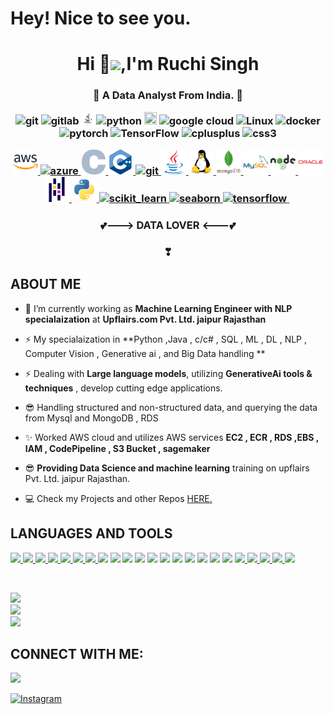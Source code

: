 # Hey! Nice to see you.

<h1 align="center">Hi 👋<img width="45" src="waving_hand.gif">,I'm Ruchi Singh </h1>
<p align="center">
</p>
<h3 align="center">🚩 A Data Analyst  From India. 🚩



<p align="center">
 <img src="https://img.icons8.com/color/48/000000/git.png" alt="git" width="20" height="20"/> 
 <img src="https://img.icons8.com/color/48/000000/gitlab.png" alt="gitlab" width="20" height="20"/>
 <img src="https://raw.githubusercontent.com/vorillaz/devicons/master/!SVG/java.svg" alt="JAVA" width="20" height="20"/> 
 <img src="https://img.icons8.com/color/48/000000/python.png" alt="python" width="20" height="20"/>
 <img src="https://www.vectorlogo.zone/logos/amazon_aws/amazon_aws-ar21.svg" width="20" height="20" /> 
 <img src="https://img.icons8.com/color/48/000000/google-cloud-platform.png" alt="google cloud"  width="20" height="20" /> 
 <img src="https://img.icons8.com/color/48/000000/linux.png" alt="Linux"  width="20" height="20" />
 <img src="https://img.icons8.com/color/48/000000/docker.png" alt="docker"  width="20" height="20" /> 
 <img src="https://www.vectorlogo.zone/logos/pytorch/pytorch-icon.svg" alt="pytorch"  width="20" height="20" /> 
 <img src="https://www.vectorlogo.zone/logos/tensorflow/tensorflow-icon.svg" alt="TensorFlow"  width="20" height="20" /> 
 <img src="https://img.icons8.com/color/48/000000/c-plus-plus-logo.png" alt="cplusplus"  width="20" height="20" />
 <img src="https://img.icons8.com/dusk/48/000000/css3.png" alt="css3"  width="20" height="20" />
 

<p align="center"> <a href="https://aws.amazon.com" target="_blank" rel="noreferrer"> <img src="https://raw.githubusercontent.com/devicons/devicon/master/icons/amazonwebservices/amazonwebservices-original-wordmark.svg" alt="aws" width="40" height="40"/> </a> <a href="https://azure.microsoft.com/en-in/" target="_blank" rel="noreferrer"> <img src="https://www.vectorlogo.zone/logos/microsoft_azure/microsoft_azure-icon.svg" alt="azure" width="40" height="40"/> </a> <a href="https://www.cprogramming.com/" target="_blank" rel="noreferrer"> <img src="https://raw.githubusercontent.com/devicons/devicon/master/icons/c/c-original.svg" alt="c" width="40" height="40"/> </a> <a href="https://www.w3schools.com/cpp/" target="_blank" rel="noreferrer"> <img src="https://raw.githubusercontent.com/devicons/devicon/master/icons/cplusplus/cplusplus-original.svg" alt="cplusplus" width="40" height="40"/> </a> <a href="https://git-scm.com/" target="_blank" rel="noreferrer"> <img src="https://www.vectorlogo.zone/logos/git-scm/git-scm-icon.svg" alt="git" width="40" height="40"/> </a> <a href="https://www.java.com" target="_blank" rel="noreferrer"> <img src="https://raw.githubusercontent.com/devicons/devicon/master/icons/java/java-original.svg" alt="java" width="40" height="40"/> </a> <a href="https://www.linux.org/" target="_blank" rel="noreferrer"> <img src="https://raw.githubusercontent.com/devicons/devicon/master/icons/linux/linux-original.svg" alt="linux" width="40" height="40"/> </a> <a href="https://www.mongodb.com/" target="_blank" rel="noreferrer"> <img src="https://raw.githubusercontent.com/devicons/devicon/master/icons/mongodb/mongodb-original-wordmark.svg" alt="mongodb" width="40" height="40"/> </a> <a href="https://www.mysql.com/" target="_blank" rel="noreferrer"> <img src="https://raw.githubusercontent.com/devicons/devicon/master/icons/mysql/mysql-original-wordmark.svg" alt="mysql" width="40" height="40"/> </a> <a href="https://nodejs.org" target="_blank" rel="noreferrer"> <img src="https://raw.githubusercontent.com/devicons/devicon/master/icons/nodejs/nodejs-original-wordmark.svg" alt="nodejs" width="40" height="40"/> </a> <a href="https://www.oracle.com/" target="_blank" rel="noreferrer"> <img src="https://raw.githubusercontent.com/devicons/devicon/master/icons/oracle/oracle-original.svg" alt="oracle" width="40" height="40"/> </a> <a href="https://pandas.pydata.org/" target="_blank" rel="noreferrer"> <img src="https://raw.githubusercontent.com/devicons/devicon/2ae2a900d2f041da66e950e4d48052658d850630/icons/pandas/pandas-original.svg" alt="pandas" width="40" height="40"/> </a> <a href="https://www.python.org" target="_blank" rel="noreferrer"> <img src="https://raw.githubusercontent.com/devicons/devicon/master/icons/python/python-original.svg" alt="python" width="40" height="40"/> </a> <a href="https://scikit-learn.org/" target="_blank" rel="noreferrer"> <img src="https://upload.wikimedia.org/wikipedia/commons/0/05/Scikit_learn_logo_small.svg" alt="scikit_learn" width="40" height="40"/> </a> <a href="https://seaborn.pydata.org/" target="_blank" rel="noreferrer"> <img src="https://seaborn.pydata.org/_images/logo-mark-lightbg.svg" alt="seaborn" width="40" height="40"/> </a> <a href="https://www.tensorflow.org" target="_blank" rel="noreferrer"> <img src="https://www.vectorlogo.zone/logos/tensorflow/tensorflow-icon.svg" alt="tensorflow" width="40" height="40"/> </a> </p>
 
 <h3 align="center">💕--->  DATA LOVER  <---💕
  <h3 align="center">❣
</p>

 
## **ABOUT ME**

- 🔭 I’m currently working as **Machine Learning Engineer with NLP specialaization** at **Upflairs.com Pvt. Ltd. jaipur Rajasthan**
  
- ⚡ My specialaization in **Python ,Java , c/c# , SQL , ML , DL , NLP , Computer Vision , Generative ai , and Big Data handling **
  
- ⚡ Dealing with **Large language models**, utilizing **GenerativeAi tools & techniques** , develop cutting edge applications.

- 😎 Handling structured and non-structured data, and querying the data from Mysql and MongoDB , RDS
    
- ✨ Worked AWS cloud and utilizes AWS services  **EC2 , ECR , RDS ,EBS , IAM , CodePipeline , S3 Bucket , sagemaker**

- 😎 **Providing Data Science and machine learning**  training on upflairs Pvt. Ltd. jaipur Rajasthan.

- 💻 Check my Projects and other Repos [HERE.](https://github.com/Ruchisingh13)




## **LANGUAGES AND TOOLS**

<p align="left"> 
    <a href="https://www.python.org" target="_blank"> <img src="https://img.shields.io/badge/python-3670A0?style=for-the-badge&logo=python&logoColor=ffdd54"/> </a>
    <a href="https://pandas.pydata.org/" target="_blank"> <img src="https://img.shields.io/badge/pandas-%23150458.svg?style=for-the-badge&logo=pandas&logoColor=white"      /> </a> 
    <a href="https://numpy.org/" target="_blank"> <img src="https://img.shields.io/badge/Plotly-%233F4F75.svg?style=for-the-badge&logo=plotly&logoColor=white"> </a>
    <a href="https://jupyter.org/" target="_blank"> <img src="https://img.shields.io/badge/Jupyter-F37626.svg?&style=for-the-badge&logo=Jupyter&logoColor=white"/> </a>
    <a href="https://www.mongodb.com/" target="_blank"> <img src="https://img.shields.io/badge/MongoDB-%234ea94b.svg?style=for-the-badge&logo=mongodb&logoColor=white"/> </a>
    <a href="https://scikit-learn.org/stable/" target="_blank"> <img src="https://img.shields.io/badge/scikit--learn-%23F7931E.svg?style=for-the-badge&logo=scikit-learn&logoColor=white"/> </a> 
    <a href="https://plotly.com/" target="_blank"> <img src="https://img.shields.io/badge/Plotly-%233F4F75.svg?style=for-the-badge&logo=plotly&logoColor=white"/> </a>
    <img src="https://img.shields.io/badge/PyTorch-EE4C2C?style=for-the-badge&logo=pytorch&logoColor=white"/> </a>
    <img src="https://img.shields.io/badge/TensorFlow-FF6F00?style=for-the-badge&logo=tensorflow&logoColor=white"/> </a> 
    <img src="https://www.qt.io/qt-for-python"/> </a> 
    <img src="https://img.shields.io/badge/Keras-FF0000?style=for-the-badge&logo=keras&logoColor=white"/></a>
    <img src="https://img.shields.io/badge/circleci-343434?style=for-the-badge&logo=circleci&logoColor=white"></a>
    <img src="https://img.shields.io/badge/Amazon_AWS-FF9900?style=for-the-badge&logo=amazonaws&logoColor=white"/></a>
    <img src="https://img.shields.io/badge/GitHub_Actions-2088FF?style=for-the-badge&logo=github-actions&logoColor=white"/></a>
    <img src="https://img.shields.io/badge/Google_Cloud-4285F4?style=for-the-badge&logo=google-cloud&logoColor=white"/></a>
    <img src="https://img.shields.io/badge/Terraform-7B42BC?style=for-the-badge&logo=terraform&logoColor=white"/></a>
    <img src="https://img.shields.io/badge/fastapi-109989?style=for-the-badge&logo=FASTAPI&logoColor=white">
    <a href="https://flask.palletsprojects.com/en/2.1.x/" target="_blank"> <img src="https://img.shields.io/badge/Flask-000000?style=for-the-badge&logo=flask&logoColor=white"/></a>
     <a href="https://streamlit.io/" target="_blank"> <img src="https://img.shields.io/badge/Streamlit-FF4B4B?style=for-the-badge&logo=Streamlit&logoColor=white"/> </a>
    <a href="https://www.docker.com/" target="_blank"> <img src="https://img.shields.io/badge/Docker-2CA5E0?style=for-the-badge&logo=docker&logoColor=white"/> </a>
    <a href="https://www.heroku.com" target="_blank"> <img src="https://img.shields.io/badge/Heroku-430098?style=for-the-badge&logo=heroku&logoColor=white"/> </a>
    <a href="https://www.microsoft.com/en-in/microsoft-365/excel" target="_blank"> <img src="https://img.shields.io/badge/Excel-217346?style=for-the-badge&logo=microsoft-excel&logoColor=white"/> </a> 
    <a href="https://powerbi.microsoft.com/en-au/" target="_blank"> <img src="https://img.shields.io/badge/PowerBI-F2C811?style=for-the-badge&logo=Power%20BI&logoColor=white"/> </a>
</p>
<br/>


![](https://github-readme-stats.vercel.app/api?username=Ruchisingh13&theme=dark&hide_border=false&include_all_commits=true&count_private=true)<br/>
![](https://github-readme-streak-stats.herokuapp.com/?user=Ruchisingh13&theme=dark&hide_border=false)<br/>
![](https://github-readme-stats.vercel.app/api/top-langs/?username=Ruchisingh13&theme=dark&hide_border=false&include_all_commits=true&count_private=true&layout=compact)

## **CONNECT WITH ME**:
<p align="left">
<a href = "https://www.linkedin.com/in/ruchi-singh-393016241/"><img src="https://img.shields.io/badge/LinkedIn-0077B5?style=for-the-badge&logo=linkedin&logoColor=white"/>


[![Instagram](https://img.shields.io/badge/Instagram-Follow-blue?style=for-the-badge&logo=instagram)](https://www.instagram.com/silvanus_vanya/)
